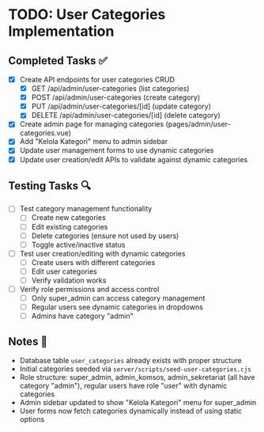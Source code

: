 # TODO: User Categories Implementation

## Completed Tasks ✅
- [x] Create API endpoints for user categories CRUD
  - [x] GET /api/admin/user-categories (list categories)
  - [x] POST /api/admin/user-categories (create category)
  - [x] PUT /api/admin/user-categories/[id] (update category)
  - [x] DELETE /api/admin/user-categories/[id] (delete category)
- [x] Create admin page for managing categories (pages/admin/user-categories.vue)
- [x] Add "Kelola Kategori" menu to admin sidebar
- [x] Update user management forms to use dynamic categories
- [x] Update user creation/edit APIs to validate against dynamic categories

## Testing Tasks 🔍
- [ ] Test category management functionality
  - [ ] Create new categories
  - [ ] Edit existing categories
  - [ ] Delete categories (ensure not used by users)
  - [ ] Toggle active/inactive status
- [ ] Test user creation/editing with dynamic categories
  - [ ] Create users with different categories
  - [ ] Edit user categories
  - [ ] Verify validation works
- [ ] Verify role permissions and access control
  - [ ] Only super_admin can access category management
  - [ ] Regular users see dynamic categories in dropdowns
  - [ ] Admins have category "admin"

## Notes 📝
- Database table `user_categories` already exists with proper structure
- Initial categories seeded via `server/scripts/seed-user-categories.cjs`
- Role structure: super_admin, admin_komsos, admin_sekretariat (all have category "admin"), regular users have role "user" with dynamic categories
- Admin sidebar updated to show "Kelola Kategori" menu for super_admin
- User forms now fetch categories dynamically instead of using static options
